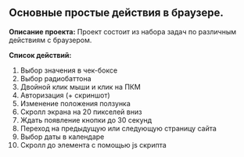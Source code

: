 
## Основные простые действия в браузере.

**Описание проекта:** Проект состоит из набора задач по различным действиям с браузером. 

**Список действий:**

1. Выбор значения в чек-боксе
2. Выбор радиобаттона
3. Двойной клик мыши и клик на ПКМ
4. Авторизация (+ скриншот)
5. Изменение положения ползунка
6. Скролл экрана на 20 пикселей вниз
7. Ждать появление кнопки до 30 секунд
8. Переход на предыдущую или следующую страницу сайта
9. Выбор даты в календаре
10. Скролл до элемента с помощью js скрипта


